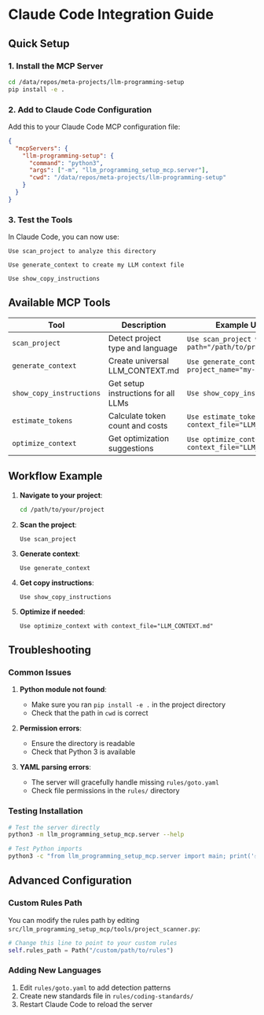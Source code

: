 # Claude Code Integration Guide

## Quick Setup

### 1. Install the MCP Server
```bash
cd /data/repos/meta-projects/llm-programming-setup
pip install -e .
```

### 2. Add to Claude Code Configuration

Add this to your Claude Code MCP configuration file:

```json
{
  "mcpServers": {
    "llm-programming-setup": {
      "command": "python3",
      "args": ["-m", "llm_programming_setup_mcp.server"],
      "cwd": "/data/repos/meta-projects/llm-programming-setup"
    }
  }
}
```

### 3. Test the Tools

In Claude Code, you can now use:

```
Use scan_project to analyze this directory
```

```
Use generate_context to create my LLM context file
```

```
Use show_copy_instructions
```

## Available MCP Tools

| Tool | Description | Example Usage |
|------|-------------|---------------|
| `scan_project` | Detect project type and language | `Use scan_project with path="/path/to/project"` |
| `generate_context` | Create universal LLM_CONTEXT.md | `Use generate_context with project_name="my-app"` |
| `show_copy_instructions` | Get setup instructions for all LLMs | `Use show_copy_instructions` |
| `estimate_tokens` | Calculate token count and costs | `Use estimate_tokens with context_file="LLM_CONTEXT.md"` |
| `optimize_context` | Get optimization suggestions | `Use optimize_context with context_file="LLM_CONTEXT.md"` |

## Workflow Example

1. **Navigate to your project**:
   ```bash
   cd /path/to/your/project
   ```

2. **Scan the project**:
   ```
   Use scan_project
   ```

3. **Generate context**:
   ```
   Use generate_context
   ```

4. **Get copy instructions**:
   ```
   Use show_copy_instructions
   ```

5. **Optimize if needed**:
   ```
   Use optimize_context with context_file="LLM_CONTEXT.md"
   ```

## Troubleshooting

### Common Issues

1. **Python module not found**:
   - Make sure you ran `pip install -e .` in the project directory
   - Check that the path in `cwd` is correct

2. **Permission errors**:
   - Ensure the directory is readable
   - Check that Python 3 is available

3. **YAML parsing errors**:
   - The server will gracefully handle missing `rules/goto.yaml`
   - Check file permissions in the `rules/` directory

### Testing Installation

```bash
# Test the server directly
python3 -m llm_programming_setup_mcp.server --help

# Test Python imports
python3 -c "from llm_programming_setup_mcp.server import main; print('✅ Installation successful')"
```

## Advanced Configuration

### Custom Rules Path

You can modify the rules path by editing `src/llm_programming_setup_mcp/tools/project_scanner.py`:

```python
# Change this line to point to your custom rules
self.rules_path = Path("/custom/path/to/rules")
```

### Adding New Languages

1. Edit `rules/goto.yaml` to add detection patterns
2. Create new standards file in `rules/coding-standards/`
3. Restart Claude Code to reload the server